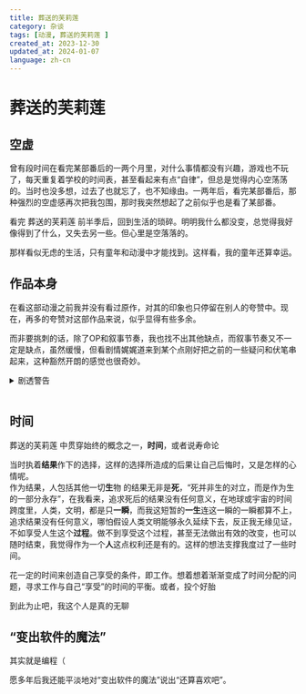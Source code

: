 ```yaml
---
title: 葬送的芙莉莲
category: 杂谈
tags: [动漫, 葬送的芙莉莲 ]
created_at: 2023-12-30
updated_at: 2024-01-07
language: zh-cn
---
```


# 葬送的芙莉莲

## 空虚

曾有段时间在看完某部番后的一两个月里，对什么事情都没有兴趣，游戏也不玩了，每天重复着学校的时间表，甚至看起来有点“自律”，但总是觉得内心空荡荡的。当时也没多想，过去了也就忘了，也不知缘由。一两年后，看完某部番后，那种强烈的空虚感再次把我包围，那时我突然想起了之前似乎也是看了某部番。

看完 葬送的芙莉莲 前半季后，回到生活的琐碎。明明我什么都没变，总觉得我好像得到了什么，又失去另一些。但心里是空落落的。

那样看似无虑的生活，只有童年和动漫中才能找到。这样看，我的童年还算幸运。

## 作品本身

在看这部动漫之前我并没有看过原作，对其的印象也只停留在别人的夸赞中。现在，再多的夸赞对这部作品来说，似乎显得有些多余。

而非要挑刺的话，除了OP和叙事节奏，我也找不出其他缺点，而叙事节奏又不一定是缺点，虽然缓慢，但看剧情娓娓道来到某个点刚好把之前的一些疑问和伏笔串起来，这种豁然开朗的感觉也很奇妙。
<details> <summary>剧透警告</summary>
比如前面描述的芙丽莲的强大，让我有种龙傲天(这么说可能也不准确?)的感觉，但同时也疑惑其他人为什么注意不到，到后面揭示菲伦琉古纳一战胜利，阿乌拉之死，魔族的魔力地位，还串连了弗兰梅的教导和海塔的称赞，葬送的又一含义。看到这里，我有些震惊，叙事竟然能如此行云流水一气呵成。
</details>  <br/>

## 时间

葬送的芙莉莲 中贯穿始终的概念之一，**时间**，或者说寿命论

当时执着**结果**作下的选择，这样的选择所造成的后果让自己后悔时，又是怎样的心情呢。  
作为结果，人包括其他一切**生**物 的结果无非是**死**，“死并非生的对立，而是作为生的一部分永存”，在我看来，追求死后的结果没有任何意义，在地球或宇宙的时间跨度里，人类，文明，都是只**一瞬**，而我这短暂的**一生**连这一瞬的一瞬都算不上，追求结果没有任何意义，哪怕假设人类文明能够永久延续下去，反正我无缘见证，不如享受人生这个**过程**。做不到享受这个过程，甚至无法做出有效的改变，也可以随时结束，我觉得作为一个**人**这点权利还是有的。这样的想法支撑我度过了一些时间。

花一定的时间来创造自己享受的条件，即工作。想着想着渐渐变成了时间分配的问题，寻求工作与自己“享受”的时间的平衡。或者，投个好胎

到此为止吧，我这个人是真的无聊

## “变出软件的魔法”

其实就是编程（

愿多年后我还能平淡地对“变出软件的魔法”说出“还算喜欢吧”。


